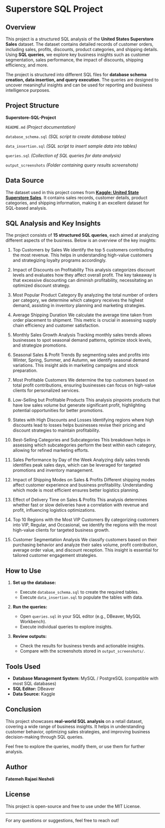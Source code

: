 # Superstore SQL Project

## Overview
This project is a structured SQL analysis of the **United States Superstore Sales** dataset. The dataset contains detailed records of customer orders, including sales, profits, discounts, product categories, and shipping details. Using **SQL queries**, we explore key business insights such as customer segmentation, sales performance, the impact of discounts, shipping efficiency, and more.

The project is structured into different SQL files for **database schema creation, data insertion, and query execution**. The queries are designed to uncover meaningful insights and can be used for reporting and business intelligence purposes.

## Project Structure
**Superstore-SQL-Project**

`README.md`  *(Project documentation)*

`database_schema.sql`  *(SQL script to create database tables)*

`data_insertion.sql`  *(SQL script to insert sample data into tables)*

`queries.sql`  *(Collection of SQL queries for data analysis)*

`output_screenshots`  *(Folder containing query results screenshots)*

## Data Source
The dataset used in this project comes from **[Kaggle: United State Superstore Sales](https://www.kaggle.com/datasets/abiodunonadeji/united-state-superstore-sales)**. It contains sales records, customer details, product categories, and shipping information, making it an excellent dataset for SQL-based analysis.

## SQL Analysis and Key Insights
The project consists of **15 structured SQL queries**, each aimed at analyzing different aspects of the business. Below is an overview of the key insights:

1. Top Customers by Sales
We identify the top 5 customers contributing the most revenue. This helps in understanding high-value customers and strategizing loyalty programs accordingly.

2. Impact of Discounts on Profitability
This analysis categorizes discount levels and evaluates how they affect overall profit. The key takeaway is that excessive discounting can diminish profitability, necessitating an optimized discount strategy.

3. Most Popular Product Category
By analyzing the total number of orders per category, we determine which category receives the highest demand, assisting in inventory planning and marketing strategies.

4. Average Shipping Duration
We calculate the average time taken from order placement to shipment. This metric is crucial in assessing supply chain efficiency and customer satisfaction.

5. Monthly Sales Growth Analysis
Tracking monthly sales trends allows businesses to spot seasonal demand patterns, optimize stock levels, and strategize promotions.

6. Seasonal Sales & Profit Trends
By segmenting sales and profits into Winter, Spring, Summer, and Autumn, we identify seasonal demand variations. This insight aids in marketing campaigns and stock preparation.

7. Most Profitable Customers
We determine the top customers based on total profit contributions, ensuring businesses can focus on high-value clients for personalized services.

8. Low-Selling but Profitable Products
This analysis pinpoints products that have low sales volume but generate significant profit, highlighting potential opportunities for better promotions.

9. States with High Discounts and Losses
Identifying regions where high discounts lead to losses helps businesses revise their pricing and discount strategies to maintain profitability.

10. Best-Selling Categories and Subcategories
This breakdown helps in assessing which subcategories perform the best within each category, allowing for refined marketing efforts.

11. Sales Performance by Day of the Week
Analyzing daily sales trends identifies peak sales days, which can be leveraged for targeted promotions and inventory management.

12. Impact of Shipping Modes on Sales & Profits
Different shipping modes affect customer experience and business profitability. Understanding which mode is most efficient ensures better logistics planning.

13. Effect of Delivery Time on Sales & Profits
This analysis determines whether fast or slow deliveries have a correlation with revenue and profit, influencing logistics optimizations.

14. Top 10 Regions with the Most VIP Customers
By categorizing customers into VIP, Regular, and Occasional, we identify the regions with the most high-value clients for targeted business growth.

15. Customer Segmentation Analysis
We classify customers based on their purchasing behavior and analyze their sales volume, profit contribution, average order value, and discount reception. This insight is essential for tailored customer engagement strategies.

## How to Use
1. **Set up the database:**
   - Execute `database_schema.sql` to create the required tables.
   - Execute `data_insertion.sql` to populate the tables with data.

2. **Run the queries:**
   - Open `queries.sql` in your SQL editor (e.g., DBeaver, MySQL Workbench).
   - Execute individual queries to explore insights.

3. **Review outputs:**
   - Check the results for business trends and actionable insights.
   - Compare with the screenshots stored in `output_screenshots/`.

## Tools Used
- **Database Management System:** MySQL / PostgreSQL (compatible with most SQL databases)
- **SQL Editor:** DBeaver
- **Data Source:** Kaggle

## Conclusion
This project showcases **real-world SQL analysis** on a retail dataset, covering a wide range of business insights. It helps in understanding customer behavior, optimizing sales strategies, and improving business decision-making through SQL queries.

Feel free to explore the queries, modify them, or use them for further analysis.

## Author
**Fatemeh Rajaei Nesheli**

## License
This project is open-source and free to use under the MIT License.

---
For any questions or suggestions, feel free to reach out!


